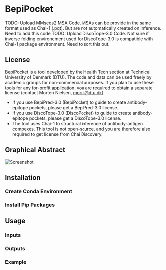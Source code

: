 # BepiPocket

TODO: Upload MMseqs2 MSA Code. MSAs can be provide in the same format used as Chai-1 (.pqt). But are not automatically created on inference. Need to add this code
TODO: Upload DiscoTope-3.0 Code. Not sure if inverse folding environement used for DiscoTope-3.0 is compatible with Chai-1 package environment. Need to sort this out.

## License 
BepiPocket is a tool developed by the Health Tech section at Technical University of Denmark (DTU). The code and data can be used freely by academic groups for non-commercial purposes.
If you plan to use these tools for any for-profit application, you are required to obtain a separate license (contact Morten Nielsen, morni@dtu.dk).
* If you use BepiPred-3.0 (BepiPocket) to guide to create antibody-epitope pockets, please get a BepiPred-3.0 license.
* If you use DiscoTope-3.0 (DiscoPocket) to guide to create antibody-epitope pockets, please get a DiscoTope-3.0 license.
* The tool uses Chai-1 to structural inference of antibody-antigen compexes. This tool is not open-source, and you are therefore also required to get license from Chai Discovery. 

## Graphical Abstract
![Screenshot](GraphicalAbstract.png)

## Installation 

### Create Conda Environment


### Install Pip Packages 

## Usage 

### Inputs

### Outputs

### Example
